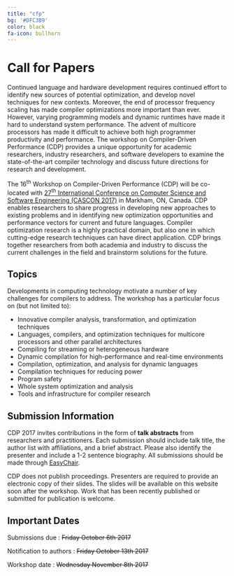 ```yaml
---
title: "cfp"
bg: '#DFC3B9'
color: black
fa-icon: bullhorn
---
```


# Call for Papers

Continued language and hardware development requires continued effort to identify new sources of potential optimization, and develop novel techniques for new contexts. Moreover, the end of processor frequency scaling has made compiler optimizations more important than ever. However, varying programming models and dynamic runtimes have made it hard to understand system performance. The advent of multicore processors has made it difficult to achieve both high programmer productivity and performance. The workshop on Compiler-Driven Performance (CDP) provides a unique opportunity for academic researchers, industry researchers, and software developers to examine the state-of-the-art compiler technology and discuss future directions for research and development.


The 16<sup>th</sup> Workshop on Compiler-Driven Performance (CDP) will be co-located with [27<sup>th</sup> International Conference on Computer Science and Software Engineering (CASCON 2017)](http://cascon.ca/) in Markham, ON, Canada. CDP enables researchers to share progress in developing new approaches to existing problems and in identifying new optimization opportunities and performance vectors for current and future languages. Compiler optimization research is a highly practical domain, but also one in which cutting-edge research techniques can have direct application. CDP brings together researchers from both academia and industry to discuss the current challenges in the field and brainstorm solutions for the future.

## Topics

Developments in computing technology motivate a number of key challenges for compilers to address. The workshop has a particular focus on (but not limited to):

* Innovative compiler analysis, transformation, and optimization techniques
* Languages, compilers, and optimization techniques for multicore processors and other parallel architectures
* Compiling for streaming or heterogeneous hardware
* Dynamic compilation for high-performance and real-time environments
* Compilation, optimization, and analysis for dynamic languages
* Compilation techniques for reducing power
* Program safety
* Whole system optimization and analysis
* Tools and infrastructure for compiler research

## Submission Information

CDP 2017 invites contributions in the form of **talk abstracts** from researchers and practitioners. Each submission should include talk title, the author list with affiliations, and a brief abstract. Please also identify the presenter and include a 1-2 sentence biography. All submissions should be made through [EasyChair](https://easychair.org/conferences/?conf=cdp17).

CDP does not publish proceedings. Presenters are required to provide an electronic copy of their slides. The slides will be available on this website soon after the workshop. Work that has been recently published or submitted for publication is welcome.

## Important Dates

Submissions due
: ~~Friday October 6th 2017~~

Notification to authors
: ~~Friday October 13th 2017~~

Workshop date
: ~~Wednesday November 8th 2017~~
